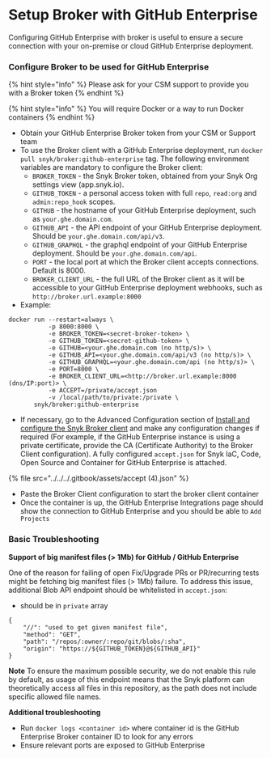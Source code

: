 # Setup Broker with GitHub Enterprise

Configuring GitHub Enterprise with broker is useful to ensure a secure connection with your on-premise or cloud GitHub Enterprise deployment.

### Configure Broker to be used for GitHub Enterprise

{% hint style="info" %}
Please ask for your CSM support to provide you with a Broker token
{% endhint %}

{% hint style="info" %}
You will require Docker or a way to run Docker containers
{% endhint %}

* Obtain your GitHub Enterprise Broker token from your CSM or Support team
* To use the Broker client with a GitHub Enterprise deployment, run `docker pull snyk/broker:github-enterprise` tag. The following environment variables are mandatory to configure the Broker client:
  * `BROKER_TOKEN` - the Snyk Broker token, obtained from your Snyk Org settings view (app.snyk.io).
  * `GITHUB_TOKEN` - a personal access token with full `repo`, `read:org` and `admin:repo_hook` scopes.
  * `GITHUB` - the hostname of your GitHub Enterprise deployment, such as `your.ghe.domain.com`.
  * `GITHUB_API` - the API endpoint of your GitHub Enterprise deployment. Should be `your.ghe.domain.com/api/v3`.
  * `GITHUB_GRAPHQL` - the graphql endpoint of your GitHub Enterprise deployment. Should be `your.ghe.domain.com/api`.
  * `PORT` - the local port at which the Broker client accepts connections. Default is 8000.
  * `BROKER_CLIENT_URL` - the full URL of the Broker client as it will be accessible to your GitHub Enterprise deployment webhooks, such as `http://broker.url.example:8000`
* Example:

```
docker run --restart=always \
           -p 8000:8000 \
           -e BROKER_TOKEN=<secret-broker-token> \
           -e GITHUB_TOKEN=<secret-github-token> \
           -e GITHUB=<your.ghe.domain.com (no http/s)> \
           -e GITHUB_API=<your.ghe.domain.com/api/v3 (no http/s)> \
           -e GITHUB_GRAPHQL=<your.ghe.domain.com/api (no http/s)> \
           -e PORT=8000 \
           -e BROKER_CLIENT_URL=<http://broker.url.example:8000 (dns/IP:port)> \
           -e ACCEPT=/private/accept.json
           -v /local/path/to/private:/private \
       snyk/broker:github-enterprise
```

* If necessary, go to the Advanced Configuration section of [Install and configure the Snyk Broker client](../set-up-snyk-broker/how-to-install-and-configure-your-snyk-broker-client.md) and make any configuration changes if required (For example, if the GitHub Enterprise instance is using a private certificate, provide the CA (Certificate Authority) to the Broker Client configuration). A fully configured `accept.json` for Snyk IaC, Code, Open Source and Container for GitHub Enterprise is attached.

{% file src="../../../.gitbook/assets/accept (4).json" %}

* Paste the Broker Client configuration to start the broker client container
* Once the container is up, the GitHub Enterprise Integrations page should show the connection to GitHub Enterprise and you should be able to `Add Projects`

### Basic Troubleshooting

**Support of big manifest files (> 1Mb) for GitHub / GitHub Enterprise**

One of the reason for failing of open Fix/Upgrade PRs or PR/recurring tests might be fetching big manifest files (> 1Mb) failure. To address this issue, additional Blob API endpoint should be whitelisted in `accept.json`:

* should be in `private` array

```
{
    "//": "used to get given manifest file",
    "method": "GET",
    "path": "/repos/:owner/:repo/git/blobs/:sha",
    "origin": "https://${GITHUB_TOKEN}@${GITHUB_API}"
}
```

**Note** To ensure the maximum possible security, we do not enable this rule by default, as usage of this endpoint means that the Snyk platform can theoretically access all files in this repository, as the path does not include specific allowed file names.

**Additional troubleshooting**

* Run `docker logs <container id>` where container id is the GitHub Enterprise Broker container ID to look for any errors
* Ensure relevant ports are exposed to GitHub Enterprise
